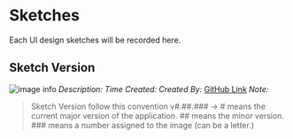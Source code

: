 <!--
START OF: docs/design-assets/ui-kits/wireframes/sketches/README.md
Purpose: Provide a comprehensive overview of each sketch made.
Update Freqency: Each time a major UI rework is make.
Location: docs/design-assets/ui-kits/wireframes/sketches/README.md
-->

# Sketches

Each UI design sketches will be recorded here.

## Sketch Version
![image info]()
_Description:_
_Time Created:_
_Created By:_ [GitHub Link]()
_Note:_


> Sketch Version follow this convention v#.##.### -> # means the current major version of the application. ## means the minor version. ### means a number assigned to the image (can be a letter.)

<!-- END OF: docs/design-assets/ui-kits/wireframes/sketches/README.md -->
